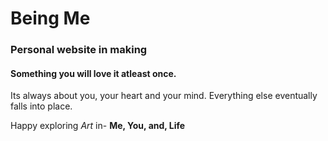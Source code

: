 
<h1>Being Me</h1> <h3>Personal website in making</h3>

<h4>Something you will love it atleast once.</h4>
<p>Its always about you, your heart and your mind. Everything else eventually falls into place.</p>
<p>Happy exploring <i>Art</i> in- <b>Me, You, and, Life</b></p>
